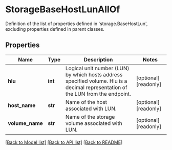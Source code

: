 # StorageBaseHostLunAllOf

Definition of the list of properties defined in 'storage.BaseHostLun', excluding properties defined in parent classes.
## Properties
Name | Type | Description | Notes
------------ | ------------- | ------------- | -------------
**hlu** | **int** | Logical unit number (LUN) by which hosts address specified volume. Hlu is a decimal representation of the LUN from the endpoint. | [optional] [readonly] 
**host_name** | **str** | Name of the host associated with LUN. | [optional] [readonly] 
**volume_name** | **str** | Name of the storage volume associated with LUN. | [optional] [readonly] 

[[Back to Model list]](../README.md#documentation-for-models) [[Back to API list]](../README.md#documentation-for-api-endpoints) [[Back to README]](../README.md)


